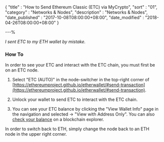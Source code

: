 {
"title" : "How to Send Ethereum Classic (ETC) via MyCrypto",
"sort" : "01",
"category" : "Networks & Nodes",
"description" : "Networks & Nodes",
"date_published" : "2017-10-08T08:00:00+08:00",
"date_modified" : "2018-04-26T08:00:00+08:00"
}

---%

_I sent ETC to my ETH wallet by mistake._

### How To

In order to see your ETC and interact with the ETC chain, you must first be on an ETC node.

1. Select "ETC (AUTO)" in the node-switcher in the top-right corner of [https://ethereumproject.github.io/etherwallet/#send-transaction](https://ethereumproject.github.io/etherwallet/#send-transaction).

2. Unlock your wallet to send ETC to interact with the ETC chain.

3. You can see your ETC balance by clicking the "View Wallet Info" page in the navigation and selected -> "View with Address Only". You can also [check your balance](https://support.ethereumcommonwealth.io/getting-started/checking-balance-of-my-account.html) on a blockchain explorer.

In order to switch back to ETH, simply change the node back to an ETH node in the upper right corner.
